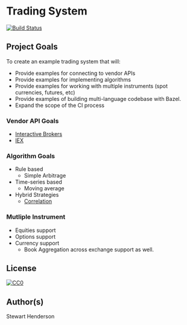 # Trading System

[![Build Status](https://travis-ci.org/bowlofstew/trading-system.svg?branch=master)](https://travis-ci.org/bowlofstew/trading-system)

## Project Goals

To create an example trading system that will:

* Provide examples for connecting to vendor APIs
* Provide examples for implementing algorithms
* Provide examples for working with multiple instruments (spot currencies, futures, etc)
* Provide examples of building multi-language codebase with Bazel.
* Expand the scope of the CI process

### Vendor API Goals

* [Interactive Brokers](https://www.interactivebrokers.com/en/index.php?f=5041)
* [IEX](https://iexcloud.io/docs/api/)

### Algorithm Goals

* Rule based
    * Simple Arbitrage
* Time-series based
    * Moving average
* Hybrid Strategies
     * [Correlation](https://www.cmegroup.com/education/files/nikkei-correlation-trades.pdf)

### Mutliple Instrument

* Equities support
* Options support
* Currency support
    * Book Aggregation across exchange support as well.

## License

[![CC0](http://mirrors.creativecommons.org/presskit/buttons/88x31/svg/cc-zero.svg)](https://creativecommons.org/publicdomain/zero/1.0/)

## Author(s)

Stewart Henderson